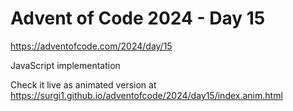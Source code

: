 # Advent of Code 2024 - Day 15

https://adventofcode.com/2024/day/15

JavaScript implementation

Check it live as animated version at https://surgi1.github.io/adventofcode/2024/day15/index.anim.html